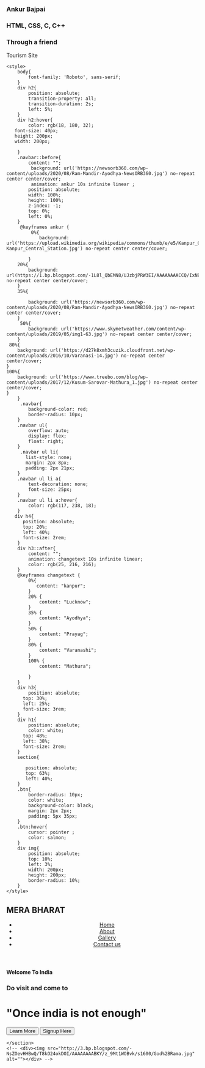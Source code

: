 ### Ankur Bajpai

### HTML, CSS, C, C++

### Through a friend

   Tourism Site
   
   
   <!DOCTYPE html>
<html lang="en">
<head>
    <meta charset="UTF-8">
    <meta http-equiv="X-UA-Compatible" content="IE=edge">
    <meta name="viewport" content="width=device-width, initial-scale=1.0">
    <title>UP TOurism</title>
    <link rel="preconnect" href="https://fonts.googleapis.com">
<link rel="preconnect" href="https://fonts.gstatic.com" crossorigin>
<link href="https://fonts.googleapis.com/css2?family=Roboto&display=swap" rel="stylesheet">

    <style>
        body{
            font-family: 'Roboto', sans-serif;
        }
        div h2{
            position: absolute;
            transition-property: all;
            transition-duration: 2s;
            left: 5%;
        }
        div h2:hover{
            color: rgb(18, 180, 32);
       font-size: 40px;
       height: 200px;
       width: 200px;

        }
        .navbar::before{
            content: "";
             background: url('https://newsorb360.com/wp-content/uploads/2020/08/Ram-Mandir-Ayodhya-NewsORB360.jpg') no-repeat center center/cover; 
             animation: ankur 10s infinite linear ; 
            position: absolute;
            width: 100%;
            height: 100%;
            z-index: -1;
            top: 0%;
            left: 0%;
        }
         @keyframes ankur {
             0%{
                background: url('https://upload.wikimedia.org/wikipedia/commons/thumb/e/e5/Kanpur_Central_Station.jpg/1200px-Kanpur_Central_Station.jpg') no-repeat center center/cover;
              
            }
        20%{
            background: url(https://1.bp.blogspot.com/-1L8l_QbEMN8/UJzbjPRW3EI/AAAAAAAACCQ/IxNEXDS0TAM/s1600/lucknow+jn.JPG) no-repeat center center/cover;
        } 
        35%{
           
            background: url('https://newsorb360.com/wp-content/uploads/2020/08/Ram-Mandir-Ayodhya-NewsORB360.jpg') no-repeat center center/cover; 
        }
         50%{
            background: url('https://www.skymetweather.com/content/wp-content/uploads/2019/05/img1-63.jpg') no-repeat center center/cover;
        } 
     80%{
        background: url('https://d27k8xmh3cuzik.cloudfront.net/wp-content/uploads/2016/10/Varanasi-14.jpg') no-repeat center center/cover;
    }
    100%{
        background: url('https://www.treebo.com/blog/wp-content/uploads/2017/12/Kusum-Sarovar-Mathura_1.jpg') no-repeat center center/cover;
    } 
        } 
         .navbar{
            background-color: red;
            border-radius: 10px;
        }
        .navbar ul{
            overflow: auto;
            display: flex;
            float: right;
        }
         .navbar ul li{
           list-style: none;
           margin: 2px 8px;
           padding: 2px 21px;
        }
        .navbar ul li a{
            text-decoration: none;
            font-size: 25px;
        }
        .navbar ul li a:hover{
            color: rgb(117, 238, 18);
        } 
       div h4{
          position: absolute;
          top: 20%;
          left: 40%;
          font-size: 2rem;
        } 
        div h3::after{
            content: "";
            animation: changetext 10s infinite linear;
            color: rgb(25, 216, 216);
        }
        @keyframes changetext {
            0%{
               content: "kanpur"; 
            }
            20% {
                content: "Lucknow"; 
            }
            35% {
                content: "Ayodhya"; 
            }
            50% {
                content: "Prayag"; 
            }
            80% {
                content: "Varanashi"; 
            }
            100% {
                content: "Mathura"; 
                
            }
        }
        div h3{
            position: absolute;
          top: 30%;
          left: 25%;
          font-size: 3rem;
        }
        div h1{
            position: absolute;
            color: white;
          top: 48%;
          left: 38%;
          font-size: 2rem;
        }
        section{
          
           position: absolute;
           top: 63%;
           left: 40%;
        }
        .btn{
            border-radius: 10px;
            color: white;
            background-color: black;
            margin: 2px 2px;
            padding: 5px 35px;
        }
        .btn:hover{
            cursor: pointer ;
            color: salmon;
        }
        div img{
            position: absolute;
            top: 10%;
            left: 3%;
            width: 200px;
            height: 200px;
            border-radius: 10%;
        }
    </style>
</head>
<body>
    <div><h2>MERA BHARAT</h1></div>
     <header>
        <nav class="navbar">
            <ul>
                <li><a href="">Home</a></li>
                <li><a href="">About</a></li>
                <li><a href="">Gallery</a></li>
                <li><a href="">Contact us</a></li>
            </ul>
        </nav>
    </header>
    <div><h4>Welcome To India</h4></div>
    <div><h3>Do visit and come to </h3></div>
    <div><h1>"Once india is not enough"</h1></div>
    <section>
        <button class="btn">Learn More</button>
        <button class="btn">Signup Here</button>

    </section>
    <!-- <div><img src="http://3.bp.blogspot.com/-NsZOevHHBwQ/T8kO24okDOI/AAAAAAAABKY/z_9Mt1WOBvk/s1600/God%2BRama.jpg" alt=""></div> -->
</body>
</html>

